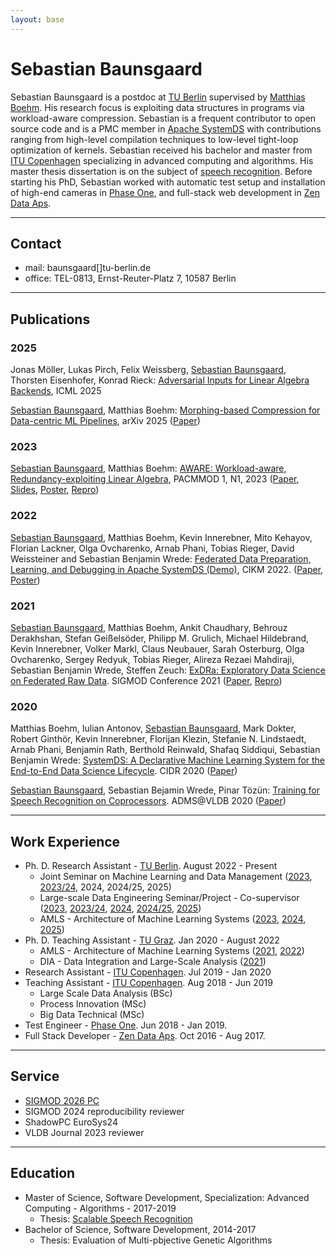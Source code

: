 ```yaml
---
layout: base
---
```


# Sebastian Baunsgaard

Sebastian Baunsgaard is a postdoc at [TU Berlin](https://www.tu.berlin/) supervised by [Matthias Boehm](https://mboehm7.github.io/). His research focus is exploiting data structures in programs via workload-aware compression. Sebastian is a frequent contributor to open source code and is a PMC member in [Apache SystemDS](https://systemds.apache.org/) with contributions ranging from high-level compilation techniques to low-level tight-loop optimization of kernels. Sebastian received his bachelor and master from [ITU Copenhagen](https://itu.dk/) specializing in advanced computing and algorithms. His master thesis dissertation is on the subject of [speech recognition](https://dasya.itu.dk/for-students/projects/archive/speechrecognition/). Before starting his PhD, Sebastian worked with automatic test setup and installation of high-end cameras in [Phase One](https://www.phaseone.com/), and full-stack web development in [Zen Data Aps](https://zendata.dk/).

---

## Contact

- mail: baunsgaard[]tu-berlin.de
- office: TEL-0813, Ernst-Reuter-Platz 7, 10587 Berlin

---

## Publications

### 2025

Jonas Möller, Lukas Pirch, Felix Weissberg, [Sebastian Baunsgaard](.), Thorsten Eisenhofer, Konrad Rieck: [Adversarial Inputs for Linear Algebra Backends](./assets/pdf/Adversarial_Inputs.pdf), ICML 2025

[Sebastian Baunsgaard](.), Matthias Boehm: [Morphing-based Compression for Data-centric ML Pipelines](https://arxiv.org/abs/2504.11067), arXiv 2025 ([Paper](https://arxiv.org/pdf/2504.11067))

### 2023

[Sebastian Baunsgaard](.), Matthias Boehm: [AWARE: Workload-aware, Redundancy-exploiting Linear Algebra](https://dl.acm.org/doi/abs/10.1145/3588682),
PACMMOD 1, N1, 2023 ([Paper](./assets/pdf/AWARE.pdf), [Slides](./assets/pdf/AWARE_slides.pdf),  [Poster](./assets/pdf/AWARE_poster.pdf), [Repro](https://github.com/damslab/reproducibility/tree/master/sigmod2023-AWARE-p5))

### 2022

[Sebastian Baunsgaard](.), Matthias Boehm, Kevin Innerebner, Mito Kehayov, Florian Lackner, Olga Ovcharenko, Arnab Phani, Tobias Rieger, David Weissteiner and Sebastian Benjamin Wrede: [Federated Data Preparation, Learning, and Debugging in Apache SystemDS (Demo)](https://dl.acm.org/doi/10.1145/3511808.3557162),
CIKM 2022. ([Paper](./assets/pdf/FedDemo.pdf), [Poster](./assets/pdf/FedDemo_poster.pdf))

### 2021

[Sebastian Baunsgaard](.), Matthias Boehm, Ankit Chaudhary, Behrouz Derakhshan, Stefan Geißelsöder, Philipp M. Grulich, Michael Hildebrand, Kevin Innerebner, Volker Markl, Claus Neubauer, Sarah Osterburg, Olga Ovcharenko, Sergey Redyuk, Tobias Rieger, Alireza Rezaei Mahdiraji, Sebastian Benjamin Wrede, Steffen Zeuch:
[ExDRa: Exploratory Data Science on Federated Raw Data](https://dl.acm.org/doi/10.1145/3448016.3457549).
SIGMOD Conference 2021 ([Paper](./assets/pdf/exdra.pdf), [Repro](https://github.com/damslab/reproducibility/tree/master/sigmod2021-exdra-p523))

### 2020

Matthias Boehm, Iulian Antonov, [Sebastian Baunsgaard](.), Mark Dokter, Robert Ginthör, Kevin Innerebner, Florijan Klezin, Stefanie N. Lindstaedt, Arnab Phani, Benjamin Rath, Berthold Reinwald, Shafaq Siddiqui, Sebastian Benjamin Wrede: [SystemDS: A Declarative Machine Learning System for the End-to-End Data Science Lifecycle](http://www.cidrdb.org/cidr2020/papers/p22-boehm-cidr20.pdf). CIDR 2020 ([Paper](./assets/pdf/SystemDS.pdf))

[Sebastian Baunsgaard](.), Sebastian Bejamin Wrede, Pinar Tözün: [Training for Speech Recognition on Coprocessors](http://www.adms-conf.org/2020-camera-ready/ADMS20_01.pdf). ADMS@VLDB 2020 ([Paper](https://www.adms-conf.org/2020-camera-ready/ADMS20_01.pdf))

---

## Work Experience

- Ph. D. Research Assistant - [TU Berlin](https://www.tu.berlin/). August 2022 - Present
  - Joint Seminar on Machine Learning and Data Management ([2023](https://wiki.ml.tu-berlin.de/wiki/Main/WS23_MLDMS), [2023/24](https://isis.tu-berlin.de/enrol/index.php?id=34987), 2024, 2024/25, 2025)
  - Large-scale Data Engineering Seminar/Project - Co-supervisor ([2023](https://pdamme.github.io/teaching/2023_summer/lde/lde_summer2023.html), [2023/24](https://pdamme.github.io/teaching/2023-24_winter/lde/lde_winter2023-24.html), [2024](https://pdamme.github.io/teaching/2024_summer/lde/lde_summer2024.html), [2024/25](https://pdamme.github.io/teaching/2024-25_winter/lde/lde_winter2024-25.html), [2025](https://pdamme.github.io/teaching/2025_summer/lde/lde_summer2025.html))
  - AMLS - Architecture of Machine Learning Systems ([2023](https://mboehm7.github.io/teaching/ss23_amls/index.htm), [2024](https://mboehm7.github.io/teaching/ss24_amls/index.htm), [2025](https://mboehm7.github.io/teaching/ss25_amls/index.htm))
- Ph. D. Teaching Assistant - [TU Graz](https://www.tugraz.at/home/). Jan 2020 - August 2022
  - AMLS - Architecture of Machine Learning Systems ([2021](https://mboehm7.github.io/teaching/ss21_amls),
  [2022](https://mboehm7.github.io/teaching/ss22_amls/))
  - DIA - Data Integration and Large-Scale Analysis ([2021](https://mboehm7.github.io/teaching/ws2122_dia))
- Research Assistant - [ITU Copenhagen](https://itu.dk/). Jul 2019 - Jan 2020
- Teaching Assistant - [ITU Copenhagen](https://itu.dk/). Aug 2018 - Jun 2019
  - Large Scale Data Analysis (BSc)
  - Process Innovation (MSc)
  - Big Data Technical (MSc)
- Test Engineer - [Phase One](https://www.phaseone.com/). Jun 2018 - Jan 2019.
- Full Stack Developer - [Zen Data Aps](https://zendata.dk/). Oct 2016 - Aug 2017.

---

## Service

- [SIGMOD 2026 PC](https://2026.sigmod.org/org_sigmod_pc.shtml)
- SIGMOD 2024 reproducibility reviewer
- ShadowPC EuroSys24
- VLDB Journal 2023 reviewer

---

## Education

- Master of Science, Software Development, Specialization: Advanced Computing - Algorithms - 2017-2019
  - Thesis: [Scalable Speech Recognition](./assets/pdf/MScThesis.pdf)
- Bachelor of Science, Software Development, 2014-2017
  - Thesis: Evaluation of Multi-pbjective Genetic Algorithms
